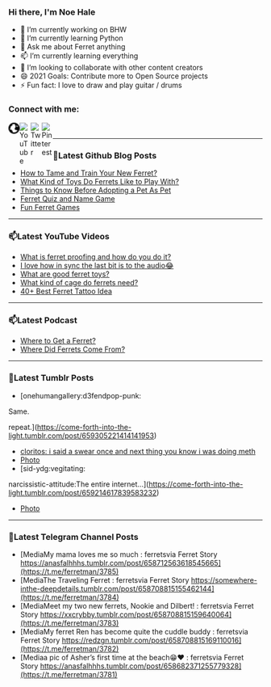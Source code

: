 ### Hi there, I'm Noe Hale

- 🔭 I’m currently working on BHW
- 🌱 I’m currently learning Python
- 💬 Ask me about Ferret anything
- 📫 I’m currently learning everything
- 🔭 I’m looking to collaborate with other content creators
- 😄 2021 Goals: Contribute more to Open Source projects
- ⚡ Fun fact: I love to draw and play guitar / drums

### Connect with me:

[<img align="left" alt="ferretvoice.com" width="22px" src="https://raw.githubusercontent.com/iconic/open-iconic/master/svg/globe.svg" />](https://ferretvoice.com)
[<img align="left" alt="YouTube" width="22px" src="https://cdn.jsdelivr.net/npm/simple-icons@v3/icons/youtube.svg" />](https://www.youtube.com/channel/UCk665XTfaMLVwFVWUmgnDiw)
[<img align="left" alt="Twitter" width="22px" src="https://cdn.jsdelivr.net/npm/simple-icons@v3/icons/twitter.svg" />](https://twitter.com/voiceferret)
[<img align="left" alt="Pinterest" width="22px" src="https://cdn.jsdelivr.net/npm/simple-icons@v3/icons/pinterest.svg" />](https://www.pinterest.com/voiceferret/)

<br />

---
### 🔭Latest Github Blog Posts
<!-- GITHUB:START -->
- [How to Tame and Train Your New Ferret?](http://noehale.github.io/how-to-tame-and-train-your-new-ferret/)
- [What Kind of Toys Do Ferrets Like to Play With?](http://noehale.github.io/what-kind-of-toys-do-ferrets-like-to-play-with/)
- [Things to Know Before Adopting a Pet As Pet](http://noehale.github.io/things-to-know-before-adopting-a-pet-as-pet/)
- [Ferret Quiz and Name Game](http://noehale.github.io/ferret-quiz/)
- [Fun Ferret Games](http://noehale.github.io/fun-ferret-games/)
<!-- GITHUB:END -->
---
### 📫Latest YouTube Videos

<!-- YOUTUBE:START -->
- [What is ferret proofing and how do you do it?](https://www.youtube.com/watch?v=81Syh_DJBQQ)
- [I love how in sync the last bit is to the audio😂](https://www.youtube.com/watch?v=WHBeGHwSlGY)
- [What are good ferret toys?](https://www.youtube.com/watch?v=tPxRilBzc0s)
- [What kind of cage do ferrets need?](https://www.youtube.com/watch?v=xzz6hC3sR5A)
- [40+ Best Ferret Tattoo Idea](https://www.youtube.com/watch?v=KIKqduR6Xcs)
<!-- YOUTUBE:END -->

---
### 📫Latest Podcast

<!-- PODCAST:START -->
- [Where to Get a Ferret?](https://anchor.fm/ferretvoice/episodes/Where-to-Get-a-Ferret-erurfu)
- [Where Did Ferrets Come From?](https://anchor.fm/ferretvoice/episodes/Where-Did-Ferrets-Come-From-eruq8g)
<!-- PODCAST:END -->
---
### 📝Latest Tumblr Posts

<!-- TUMBLR:START -->
- [onehumangallery:d3fendpop-punk:

Same.


repeat.](https://come-forth-into-the-light.tumblr.com/post/659305221414141953)
- [cloritos:
i said a swear once and next thing you know i was doing meth
](https://come-forth-into-the-light.tumblr.com/post/659259928064737280)
- [Photo](https://come-forth-into-the-light.tumblr.com/post/659237294874755072)
- [sid-ydg:vegitating:

narcissistic-attitude:The entire internet...](https://come-forth-into-the-light.tumblr.com/post/659214617839583232)
- [Photo](https://come-forth-into-the-light.tumblr.com/post/659169392466198528)
<!-- TUMBLR:END -->
---
### 📝Latest Telegram Channel Posts

<!-- TELEGRAM:START -->
- [MediaMy mama loves me so much : ferretsvia Ferret Story https://anasfalhhhs.tumblr.com/post/658712563618545665](https://t.me/ferretman/3785)
- [MediaThe Traveling Ferret : ferretsvia Ferret Story https://somewhere-inthe-deepdetails.tumblr.com/post/658708815155462144](https://t.me/ferretman/3784)
- [MediaMeet my two new ferrets, Nookie and Dilbert! : ferretsvia Ferret Story https://xxcrybby.tumblr.com/post/658708815159640064](https://t.me/ferretman/3783)
- [MediaMy ferret Ren has become quite the cuddle buddy : ferretsvia Ferret Story https://redzgn.tumblr.com/post/658708815169110016](https://t.me/ferretman/3782)
- [Mediaa pic of Asher’s first time at the beach😁❤️ : ferretsvia Ferret Story https://anasfalhhhs.tumblr.com/post/658682371255779328](https://t.me/ferretman/3781)
<!-- TELEGRAM:END -->

